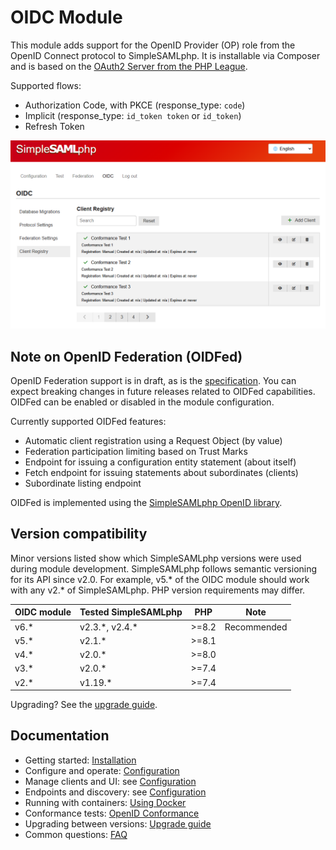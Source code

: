 # OIDC Module

This module adds support for the OpenID Provider (OP) role from the
OpenID Connect protocol to SimpleSAMLphp. It is installable via Composer
and is based on the
[OAuth2 Server from the PHP League](https://oauth2.thephpleague.com/).

Supported flows:

- Authorization Code, with PKCE (response_type: `code`)
- Implicit (response_type: `id_token token` or `id_token`)
- Refresh Token

![Main screen capture](oidc.png)

## Note on OpenID Federation (OIDFed)

OpenID Federation support is in draft, as is the
[specification](https://openid.net/specs/openid-federation-1_0). You can
expect breaking changes in future releases related to OIDFed
capabilities. OIDFed can be enabled or disabled in the module
configuration.

Currently supported OIDFed features:

- Automatic client registration using a Request Object (by value)
- Federation participation limiting based on Trust Marks
- Endpoint for issuing a configuration entity statement (about itself)
- Fetch endpoint for issuing statements about subordinates (clients)
- Subordinate listing endpoint

OIDFed is implemented using the
[SimpleSAMLphp OpenID library](https://github.com/simplesamlphp/openid).

## Version compatibility

Minor versions listed show which SimpleSAMLphp versions were used during
module development. SimpleSAMLphp follows semantic versioning for its
API since v2.0. For example, v5.\* of the OIDC module should work with
any v2.\* of SimpleSAMLphp. PHP version requirements may differ.

| OIDC module | Tested SimpleSAMLphp |  PHP   | Note        |
|:------------|:---------------------|:------:|-------------|
| v6.\*       | v2.3.\*, v2.4.\*     | \>=8.2 | Recommended |
| v5.\*       | v2.1.\*              | \>=8.1 |             |
| v4.\*       | v2.0.\*              | \>=8.0 |             |
| v3.\*       | v2.0.\*              | \>=7.4 |             |
| v2.\*       | v1.19.\*             | \>=7.4 |             |

Upgrading? See the [upgrade guide](upgrade.md).

## Documentation

- Getting started: [Installation](installation.md)
- Configure and operate: [Configuration](configuration.md)
- Manage clients and UI: see [Configuration](configuration.md#relying-party-rp-administration)
- Endpoints and discovery: see
  [Configuration](configuration.md#endpoint-locations-and-well-known-urls)
- Running with containers: [Using Docker](docker.md)
- Conformance tests: [OpenID Conformance](conformance.md)
- Upgrading between versions: [Upgrade guide](upgrade.md)
- Common questions: [FAQ](faq.md)
